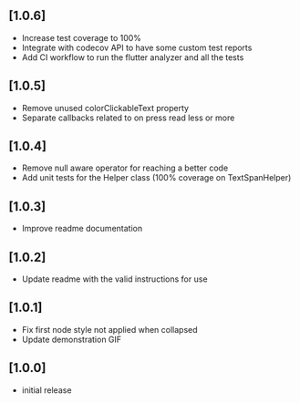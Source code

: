 ## [1.0.6]
- Increase test coverage to 100%
- Integrate with codecov API to have some custom test reports
- Add CI workflow to run the flutter analyzer and all the tests
## [1.0.5]
- Remove unused colorClickableText property
- Separate callbacks related to on press read less or more
## [1.0.4]
- Remove null aware operator for reaching a better code
- Add unit tests for the Helper class (100% coverage on TextSpanHelper)

## [1.0.3]
- Improve readme documentation

## [1.0.2]
- Update readme with the valid instructions for use

## [1.0.1] 
- Fix first node style not applied when collapsed
- Update demonstration GIF
## [1.0.0] 
- initial release
